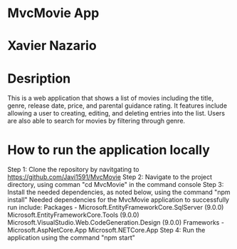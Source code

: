 # MvcMovie App
# Xavier Nazario

# Desription
This is a web application that shows a list of movies including the title, genre, release date, price, and parental guidance rating. It features include allowing a user to creating, editing, and deleting entries into the list. Users are also able to search for movies by filtering through genre. 

# How to run the application locally
Step 1: Clone the repository by navitgating to https://github.com/Javi1591/MvcMovie
Step 2: Navigate to the project directory, using comman "cd MvcMovie" in the command console
Step 3: Install the needed dependencies, as noted below, using the command "npm install"
  Needed dependencies for the MvcMovie application to successfully run include:
    Packages -
      Microsoft.EntityFrameworkCore.SqlServer (9.0.0)
      Microsoft.EntityFrameworkCore.Tools (9.0.0)
      Microsoft.VisualStudio.Web.CodeGeneration.Design (9.0.0)
    Frameworks -
      Microsoft.AspNetCore.App
      Microsoft.NETCore.App
Step 4: Run the application using the command "npm start"

